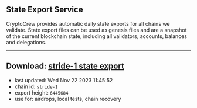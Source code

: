 ## State Export Service
CryptoCrew provides automatic daily state exports for all chains we validate. State export files can be used as genesis files and are a snapshot of the current blockchain state, including all validators, accounts, balances and delegations.

---
**Download: [stride-1 state export](https://dl.ccvalidators.com/SERVICE/stride/stride-1_export_6445684.json)**
---

- last updated: Wed Nov 22 2023 11:45:52
- chain id: `stride-1`
- export height: `6445684`
- use for: airdrops, local tests, chain recovery
